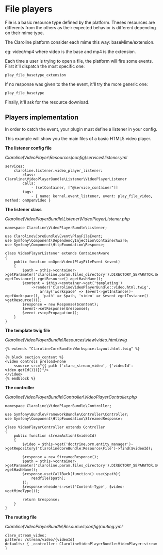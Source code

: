# File players

File is a basic resource type defined by the platform. Theses resources are differents from
the others as their expected behavior is different depending on their mime type.

The Claroline platform consider each mime this way: baseMime/extension.

eg: video/mp4 where video is the base and mp4 is the extension.

Each time a user is trying to open a file, the platform will fire some events.
First it'll dispatch the most specific one:

    play_file_basetype_extension

If no response was given to the the event, it'll try the more generic one:

    play_file_basetype

Finally, it'll ask for the resource download.

## Players implementation

In order to catch the event, your plugin must define a listener in your config.

This example will show you the main files of a basic HTML5 video player.

**The listener config file**

*Claroline\VideoPlayer\Resources\config\services\listener.yml*

    services:
        claroline.listener.video_player_listener:
            class: Claroline\VideoPlayerBundle\Listener\VideoPlayerListener
            calls:
                - [setContainer, ["@service_container"]]
            tags:
                - { name: kernel.event_listener, event: play_file_video, method: onOpenVideo }

**The listener class**

*Claroline\VideoPlayerBundle\Listener\VideoPlayerListener.php*

    namespace Claroline\VideoPlayerBundle\Listener;

    use Claroline\CoreBundle\Event\PlayFileEvent;
    use Symfony\Component\DependencyInjection\ContainerAware;
    use Symfony\Component\HttpFoundation\Response;

    class VideoPlayerListener extends ContainerAware
    {
        public function onOpenVideo(PlayFileEvent $event)
        {
            $path = $this->container->getParameter('claroline.param.files_directory').DIRECTORY_SEPARATOR.$event->getInstance()->getResource()->getHashName();
            $content = $this->container->get('templating')
                ->render('ClarolineVideoPlayerBundle::video.html.twig',
                    array('workspace' => $event->getInstance()->getWorkspace(), 'path' => $path, 'video' => $event->getInstance()->getResource()));
            $response = new Response($content);
            $event->setResponse($response);
            $event->stopPropagation();
        }
    }

**The template twig file**

*Claroline\VideoPlayerBundle\Resources\view\video.html.twig*

    {% extends "ClarolineCoreBundle:Workspace:layout.html.twig" %}

    {% block section_content %}
    <video controls preload=none
        <source src="{{ path ('claro_stream_video', {'videoId': video.getId()})}}"/>
    </video>
    {% endblock %}

**The controller**

*Claroline\VideoPlayerBundle\Controller\VideoPlayerController.php*

    namespace Claroline\VideoPlayerBundle\Controller;

    use Symfony\Bundle\FrameworkBundle\Controller\Controller;
    use Symfony\Component\HttpFoundation\StreamedResponse;

    class VideoPlayerController extends Controller
    {
        public function streamAction($videoId)
        {
            $video = $this->get('doctrine.orm.entity_manager')->getRepository('ClarolineCoreBundle:Resource\File')->find($videoId);

            $response = new StreamedResponse();
            $path = $this->container->getParameter('claroline.param.files_directory').DIRECTORY_SEPARATOR.$video->getHashName();
            $response->setCallBack(function() use($path){
                readfile($path);
            });
            $response->headers->set('Content-Type', $video->getMimeType());

            return $response;
        }
    }

**The routing file**

*Claroline\VideoPlayerBundle\Resources\config\routing.yml*

    claro_stream_video:
    pattern: /stream/video/{videoId}
    defaults: { _controller: ClarolineVideoPlayerBundle:VideoPlayer:stream }
